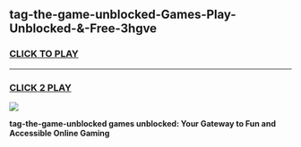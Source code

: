 
## tag-the-game-unblocked-Games-Play-Unblocked-&-Free-3hgve
<h3>
<a href="https://premium76.site?title=tag-the-game-unblocked&ref=24A">CLICK TO PLAY</a></h3>
<hr>

<h3>
<a href="https://premium76.site?title=tag-the-game-unblocked&ref=24A">CLICK 2 PLAY</a>
  
</h3>

<a href="https://premium76.site?title=tag-the-game-unblocked&ref=24A"><img src="https://clearcache.store/games.png"></a>


**tag-the-game-unblocked games unblocked: Your Gateway to Fun and Accessible Online Gaming**
